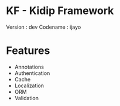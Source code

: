 KF - Kidip Framework
===============

Version : dev
Codename : ijayo

Features
===============

- Annotations
- Authentication
- Cache
- Localization
- ORM
- Validation
